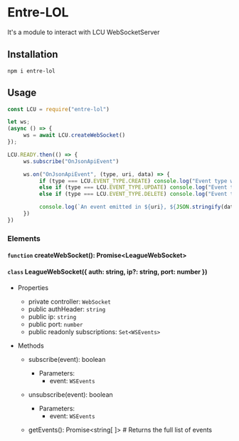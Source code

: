 # Entre-LOL

It's a module to interact with LCU WebSocketServer

## Installation
```
npm i entre-lol
```

## Usage
```javascript
const LCU = require("entre-lol")

let ws;
(async () => {
     ws = await LCU.createWebSocket()
});

LCU.READY.then(() => {
     ws.subscribe("OnJsonApiEvent")

     ws.on("OnJsonApiEvent", (type, uri, data) => {
          if (type === LCU.EVENT_TYPE.CREATE) console.log("Event type was 'Create'")
          else if (type === LCU.EVENT_TYPE.UPDATE) console.log("Event type was 'Update'")
          else if (type === LCU.EVENT_TYPE.DELETE) console.log("Event type was 'Delete'")

          console.log(`An event emitted in ${uri}, ${JSON.stringify(data)}`)
     })
})
```


### Elements

#### `function` createWebSocket(): Promise<LeagueWebSocket\>


#### `class` LeagueWebSocket({ auth: string, ip?: string, port: number })
- Properties
     - private controller: `WebSocket`
     - public authHeader: `string`
     - public ip: `string`
     - public port: `number`
     - public readonly subscriptions: `Set<WSEvents>`

- Methods
     - subscribe(event): boolean
          - Parameters:
            - event: `WSEvents` 

     - unsubscribe(event): boolean
          - Parameters:
            - event: `WSEvents` 
     
     - getEvents(): Promise<string[ ]\> # Returns the full list of events